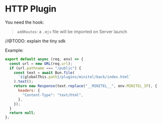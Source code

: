 # HTTP Plugin

You need the hook:

> `addRoutes`: a `.mjs` file will be imported on Server launch

//@TODO: explain the tiny sdk

Example:

```js
export default async (req, env) => {
  const url = new URL(req.url);
  if (url.pathname === "/public") {
    const text = await Bun.file(
      `${globalThis.path}/plugins/minitel/back/index.html`
    ).text();
    return new Response(text.replace("__MINITEL__", env.MINITEL_IP), {
      headers: {
        "Content-Type": "text/html",
      },
    });
  }
  return null;
};
```
